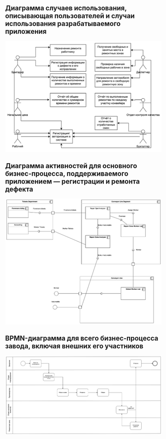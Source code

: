 ## Диаграмма случаев использования, описывающая пользователей и случаи использования разрабатываемого приложения

![](task-1.png)

## Диаграмма активностей для основного бизнес-процесса, поддерживаемого приложением — регистрации и ремонта дефекта

![](task-2.png)

## BPMN-диаграмма для всего бизнес-процесса завода, включая внешних его участников

![](task-3.png)